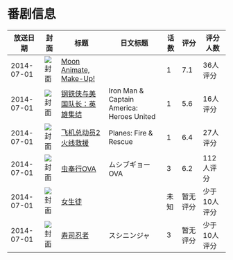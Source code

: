 # 番剧信息

|放送日期|封面|标题|日文标题|话数|评分|评分人数|
|---|---|---|---|---|---|---|
|2014-07-01|![封面](https://lain.bgm.tv/pic/cover/c/3b/f2/109403_iKQm3.jpg)|[Moon Animate, Make-Up!](https://bangumi.tv/subject/109403)||1|7.1|36人评分|
|2014-07-01|![封面](https://lain.bgm.tv/pic/cover/c/dd/a6/115587_5n73u.jpg)|[钢铁侠与美国队长：英雄集结](https://bangumi.tv/subject/115587)|Iron Man & Captain America: Heroes United|1|5.6|16人评分|
|2014-07-01|![封面](https://lain.bgm.tv/pic/cover/c/27/cf/95798_XjL0Z.jpg)|[飞机总动员2 火线救援](https://bangumi.tv/subject/95798)|Planes: Fire & Rescue|1|6.4|27人评分|
|2014-07-01|![封面](https://lain.bgm.tv/pic/cover/c/c1/d8/103811_8OOx0.jpg)|[虫奉行OVA](https://bangumi.tv/subject/103811)|ムシブギョー OVA|3|6.2|112人评分|
|2014-07-01|![封面](https://lain.bgm.tv/pic/cover/c/00/d6/289938_t08WM.jpg)|[女生徒](https://bangumi.tv/subject/289938)||未知|暂无评分|少于10人评分|
|2014-07-01|![封面](https://lain.bgm.tv/pic/cover/c/92/d3/134334_ITtBI.jpg)|[寿司忍者](https://bangumi.tv/subject/134334)|スシニンジャ|3|暂无评分|少于10人评分|
